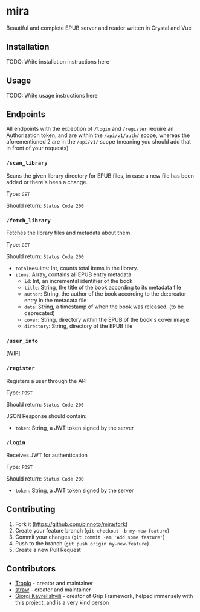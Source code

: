 # mira

Beautiful and complete EPUB server and reader written in Crystal and Vue

## Installation

TODO: Write installation instructions here

## Usage

TODO: Write usage instructions here

## Endpoints
All endpoints with the exception of `/login` and `/register` require an Authorization token, and are within the `/api/v1/auth/` scope, whereas the aforementioned 2 are in the `/api/v1/` scope (meaning you should add that in front of your requests)

### `/scan_library`
Scans the given library directory for EPUB files, in case a new file has been added or there's been a change.

Type: `GET`

Should return:
`Status Code 200`

### `/fetch_library`
Fetches the library files and metadata about them.

Type: `GET`

Should return: `Status Code 200`

- `totalResults`: Int, counts total items in the library.
- `items`: Array, contains all EPUB entry metadata
    - `id`: Int, an incremental identifier of the book
    - `title`: String, the title of the book according to its metadata file
    - `author`: String, the author of the book according to the dc:creator entry in the metadata file
    - `date`: String, a timestamp of when the book was released. (to be deprecated)
    - `cover`: String, directory within the EPUB of the book's cover image
    - `directory`: String, directory of the EPUB file

### `/user_info`
[WIP]

### `/register`
Registers a user through the API

Type: `POST`

Should return: `Status Code 200`

JSON Response should contain:
- `token`: String, a JWT token signed by the server

### `/login`
Receives JWT for authentication

Type: `POST`

Should return: `Status Code 200`

- `token`: String, a JWT token signed by the server

## Contributing

1. Fork it (<https://github.com/pinnoto/mira/fork>)
2. Create your feature branch (`git checkout -b my-new-feature`)
3. Commit your changes (`git commit -am 'Add some feature'`)
4. Push to the branch (`git push origin my-new-feature`)
5. Create a new Pull Request

## Contributors

- [Troplo](https://github.com/Troplo) - creator and maintainer
- [straw](https://github.com/acoolstraw) - creator and maintainer
- [Giorgi Kavrelishvili](https://github.com/grkek) - creator of Grip Framework, helped immensely with this project, and is a very kind person
